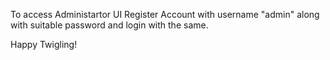 To access Administartor UI Register Account with username "admin" along with suitable password and login with the same.

Happy Twigling!
